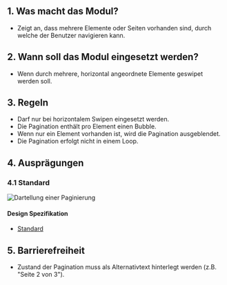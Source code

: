 ## 1. Was macht das Modul?
*   Zeigt an, dass mehrere Elemente oder Seiten vorhanden sind, durch welche der Benutzer navigieren kann.

## 2. Wann soll das Modul eingesetzt werden?
*   Wenn durch mehrere, horizontal angeordnete Elemente geswipet werden soll.

## 3. Regeln
*   Darf nur bei horizontalem Swipen eingesetzt werden.
*   Die Pagination enthält pro Element einen Bubble.
*   Wenn nur ein Element vorhanden ist, wird die Pagination ausgeblendet.
*   Die Pagination erfolgt nicht in einem Loop.

## 4. Ausprägungen
### 4.1 Standard
![Dartellung einer Paginierung](https://raw.githubusercontent.com/sbb-design-systems/sbb-design-system/master/mobile/modules/pagination/images/MM07.png 'class: image')

#### Design Spezifikation
*   [Standard](https://sbb.invisionapp.com/d/main#/console/14051805/322943556/inspect)

## 5. Barrierefreiheit
* Zustand der Pagination muss als Alternativtext hinterlegt werden (z.B. "Seite 2 von 3").

